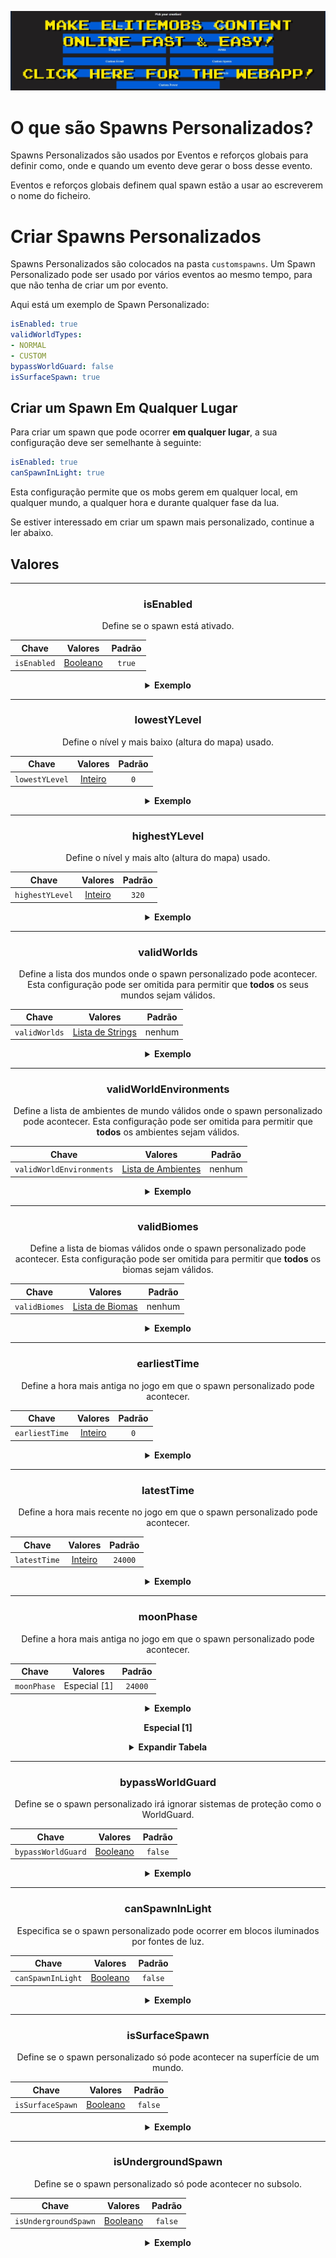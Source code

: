 [![webapp_banner.jpg](../../../img/wiki/webapp_banner.jpg)](https://magmaguy.com/webapp/webapp.html)

# O que são Spawns Personalizados?

Spawns Personalizados são usados por Eventos e reforços globais para definir como, onde e quando um evento deve gerar o boss desse evento.

Eventos e reforços globais definem qual spawn estão a usar ao escreverem o nome do ficheiro.

# Criar Spawns Personalizados

Spawns Personalizados são colocados na pasta `customspawns`. Um Spawn Personalizado pode ser usado por vários eventos ao mesmo tempo, para que não tenha de criar um por evento.

Aqui está um exemplo de Spawn Personalizado:

```yaml
isEnabled: true
validWorldTypes:
- NORMAL
- CUSTOM
bypassWorldGuard: false
isSurfaceSpawn: true
```

## Criar um Spawn Em Qualquer Lugar
Para criar um spawn que pode ocorrer **em qualquer lugar**, a sua configuração deve ser semelhante à seguinte:

```yml
isEnabled: true
canSpawnInLight: true
```
Esta configuração permite que os mobs gerem em qualquer local, em qualquer mundo, a qualquer hora e durante qualquer fase da lua.

Se estiver interessado em criar um spawn mais personalizado, continue a ler abaixo.

## Valores

<div align="center">

***

### isEnabled

Define se o spawn está ativado.

| Chave       |       Valores        | Padrão |
|-----------|:-------------------:|:-------:|
| `isEnabled` | [Booleano](#booleano) | `true`  |

<details> 

<summary><b>Exemplo</b></summary>

<div align="left">

```yml
isEnabled: true
```

</div>

</details>

***

### lowestYLevel

Define o nível y mais baixo (altura do mapa) usado.

| Chave       |       Valores        | Padrão |
|-----------|:-------------------:|:-------:|
| `lowestYLevel` | [Inteiro](#inteiro) |   `0`   |

<details> 

<summary><b>Exemplo</b></summary>

<div align="left">

```yml
lowestYLevel: 0
```

</div>

</details>

***

### highestYLevel

Define o nível y mais alto (altura do mapa) usado.

| Chave       |       Valores        | Padrão |
|-----------|:-------------------:|:-------:|
| `highestYLevel` | [Inteiro](#inteiro) |  `320`  |

<details> 

<summary><b>Exemplo</b></summary>

<div align="left">

```yml
highestYLevel: 320
```

</div>

</details>

***

### validWorlds

Define a lista dos mundos onde o spawn personalizado pode acontecer. Esta configuração pode ser omitida para permitir que **todos** os seus mundos sejam válidos.

| Chave       |           Valores            | Padrão |
|-----------|:---------------------------:|:-------:|
| `validWorlds` | [Lista de Strings](#lista_de_strings) |  nenhum   |

<details> 

<summary><b>Exemplo</b></summary>

<div align="left">

```yml
validWorlds:
- MUNDO
- TERRA_DIVERTIDA
```

*Se quiser que todos os seus mundos sejam válidos, pode simplesmente não usar a configuração ou formatá-la assim:*

```yml
validWorlds: []
```

</div>

</details>

***

### validWorldEnvironments

Define a lista de ambientes de mundo válidos onde o spawn personalizado pode acontecer. Esta configuração pode ser omitida para permitir que **todos** os ambientes sejam válidos.

| Chave       |           Valores            | Padrão |
|-----------|:---------------------------:|:-------:|
| `validWorldEnvironments` | [Lista de Ambientes](https://hub.spigotmc.org/javadocs/spigot/org/bukkit/WorldType.html) |  nenhum   |

<details> 

<summary><b>Exemplo</b></summary>

<div align="left">

```yml
validWorldEnvironments:
- PLANO
- GRANDES_BIOMAS
```

*Se quiser que todos os ambientes sejam válidos, pode simplesmente não usar a configuração ou formatá-la assim:*

```yml
validWorldEnvironments: []
```

</div>

</details>

***

### validBiomes

Define a lista de biomas válidos onde o spawn personalizado pode acontecer. Esta configuração pode ser omitida para permitir que **todos** os biomas sejam válidos.

| Chave       |           Valores            | Padrão |
|-----------|:---------------------------:|:-------:|
| `validBiomes` | [Lista de Biomas](https://hub.spigotmc.org/javadocs/spigot/org/bukkit/block/Biome.html) |  nenhum   |

<details> 

<summary><b>Exemplo</b></summary>

<div align="left">

```yml
validBiomes:
- DESERTO
- CAMPOS_DE_COGUMELOS
```

*Se quiser que todos os ambientes sejam válidos, pode simplesmente não usar a configuração ou formatá-la assim:*

```yml
validBiomes: []
```

</div>

</details>

***

### earliestTime

Define a hora mais antiga no jogo em que o spawn personalizado pode acontecer.

| Chave       |           Valores            | Padrão |
|-----------|:---------------------------:|:-------:|
| `earliestTime` | [Inteiro](#inteiro) |   `0`   |

<details> 

<summary><b>Exemplo</b></summary>

<div align="left">

```yml
earliestTime: 0
```

</div>

</details>

***

### latestTime

Define a hora mais recente no jogo em que o spawn personalizado pode acontecer.

| Chave       |           Valores            | Padrão |
|-----------|:---------------------------:|:-------:|
| `latestTime` | [Inteiro](#inteiro) | `24000` |

<details> 

<summary><b>Exemplo</b></summary>

<div align="left">

```yml
latestTime: 24000
```

</div>

</details>

***

### moonPhase

Define a hora mais antiga no jogo em que o spawn personalizado pode acontecer.

| Chave       |   Valores    | Padrão |
|-----------|:-----------:|:-------:|
| `moonPhase` | Especial [1] | `24000` |

<details> 

<summary><b>Exemplo</b></summary>

<div align="left">

```yml
moonPhase: 24000
```

</div>

</details>

**Especial [1]**

<details> 

<summary><b>Expandir Tabela</b></summary>

| Fase da Lua       |  Pré-visualização  |
|-------------------|:--------:|
| `LUA_NOVA`       |    🌑    |
| `LUA_CRESCENTE` |    🌒    |
| `PRIMEIRO_QUARTO`  |    🌓    |
| `LUA_GIBOSA_CRESCENTE`  |    🌔    |
| `LUA_CHEIA`     |    🌕    |
| `LUA_GIBOSA_MIGUANTE` |    🌖    |
| `LUA_MIGUANTE`   |    🌘    |

</details>

***

### bypassWorldGuard

Define se o spawn personalizado irá ignorar sistemas de proteção como o WorldGuard.

| Chave       |           Valores            | Padrão |
|-----------|:---------------------------:|:-------:|
| `bypassWorldGuard` | [Booleano](#booleano) | `false` |

<details> 

<summary><b>Exemplo</b></summary>

<div align="left">

```yml
bypassWorldGuard: false
```

</div>

</details>

***

### canSpawnInLight

Especifica se o spawn personalizado pode ocorrer em blocos iluminados por fontes de luz.

| Chave       |           Valores            | Padrão |
|-----------|:---------------------------:|:-------:|
| `canSpawnInLight` | [Booleano](#booleano) | `false` |

<details> 

<summary><b>Exemplo</b></summary>

<div align="left">

```yml
canSpawnInLight: false
```

</div>

</details>

***

### isSurfaceSpawn

Define se o spawn personalizado só pode acontecer na superfície de um mundo.

| Chave       |           Valores            | Padrão |
|-----------|:---------------------------:|:-------:|
| `isSurfaceSpawn` | [Booleano](#booleano) | `false` |

<details> 

<summary><b>Exemplo</b></summary>

<div align="left">

```yml
isSurfaceSpawn: false
```

</div>

</details>

***

### isUndergroundSpawn

Define se o spawn personalizado só pode acontecer no subsolo.

| Chave       |           Valores            | Padrão |
|-----------|:---------------------------:|:-------:|
| `isUndergroundSpawn` | [Booleano](#booleano) | `false` |

<details> 

<summary><b>Exemplo</b></summary>

<div align="left">

```yml
isUndergroundSpawn: false
```

</div>

</details>

</div>
